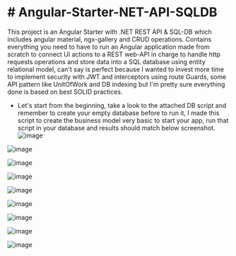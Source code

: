 <h1>
  # Angular-Starter-NET-API-SQLDB
</h1>

This project is an Angular Starter with .NET REST API &amp; SQL-DB which includes angular material, ngx-gallery and CRUD operations. Contains everything you need to have to run an Angular application made from scratch to connect UI actions to a REST web-API in charge to handle http requests operations and store data into a SQL database using entity relational model, can't say is perfect because I wanted to invest more time to implement security with JWT and interceptors using route Guards, some API pattern like UnitOfWork and DB indexing but I'm pretty sure everything done is based on best SOLID practices. 
 
* Let's start from the beginning, take a look to the attached DB script and remember to create your empty database before to run it, I made this script to create the business model very basic to start your app, run that script in your database and results should match below screenshot.
![image](https://github.com/jassohektor/Angular-Starter-NET-API/assets/168608755/2d9f9e91-8061-4e2d-b0ba-74d0da4a969d)


![image](https://github.com/jassohektor/Angular-Starter-NET-API/assets/168608755/71143b18-ffc8-4ef1-b8b5-e69e765fa959)


![image](https://github.com/jassohektor/Angular-Starter-NET-API/assets/168608755/386f065b-05f6-45eb-93c1-ba63366e58ea)


![image](https://github.com/jassohektor/Angular-Starter-NET-API/assets/168608755/5b04d9f8-4cf5-4ba2-a71f-1f7c77808df8)


![image](https://github.com/jassohektor/Angular-Starter-NET-API/assets/168608755/67080ea6-43ae-4bb9-921b-a84cf79c0b9a)


![image](https://github.com/jassohektor/Angular-Starter-NET-API/assets/168608755/0f00bdd9-c753-4b3d-8eef-b1ededd6869e)


![image](https://github.com/jassohektor/Angular-Starter-NET-API/assets/168608755/4ec7ab22-b9d7-4d1f-8629-6b007448f647)


![image](https://github.com/jassohektor/Angular-Starter-NET-API/assets/168608755/fbf9d44b-7031-4bca-aab0-63032a56bdee)


![image](https://github.com/jassohektor/Angular-Starter-NET-API/assets/168608755/4822acab-34be-4feb-b6c1-4336fd44ba4b)



